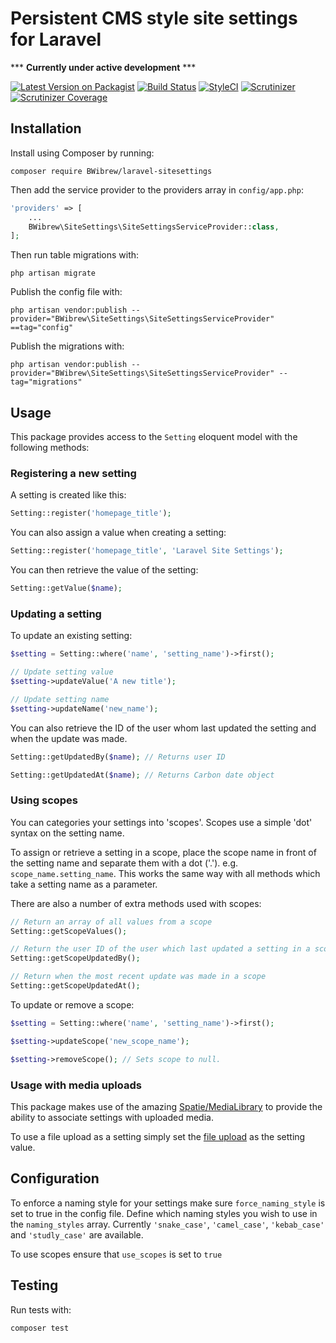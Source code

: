 # Persistent CMS style site settings for Laravel

*** **Currently under active development** ***

[![Latest Version on Packagist](https://img.shields.io/packagist/v/BWibrew/laravel-sitesettings.svg?style=flat-square)](https://packagist.org/packages/BWibrew/laravel-sitesettings)
[![Build Status](https://img.shields.io/travis/BWibrew/laravel-sitesettings.svg?branch=master&style=flat-square)](https://travis-ci.org/BWibrew/laravel-sitesettings)
[![StyleCI](https://styleci.io/repos/99725839/shield?branch=master)](https://styleci.io/repos/99725839)
[![Scrutinizer](https://img.shields.io/scrutinizer/g/BWibrew/laravel-sitesettings.svg?style=flat-square)](https://scrutinizer-ci.com/g/BWibrew/laravel-sitesettings)
[![Scrutinizer Coverage](https://img.shields.io/scrutinizer/coverage/g/BWibrew/laravel-sitesettings.svg?style=flat-square)](https://scrutinizer-ci.com/g/BWibrew/laravel-sitesettings)

## Installation
Install using Composer by running:
```
composer require BWibrew/laravel-sitesettings
```

Then add the service provider to the providers array in `config/app.php`:
```php
'providers' => [
    ...
    BWibrew\SiteSettings\SiteSettingsServiceProvider::class,
];
```

Then run table migrations with:
```
php artisan migrate
```

Publish the config file with:
```
php artisan vendor:publish --provider="BWibrew\SiteSettings\SiteSettingsServiceProvider" ==tag="config"
```

Publish the migrations with:
```
php artisan vendor:publish --provider="BWibrew\SiteSettings\SiteSettingsServiceProvider" --tag="migrations"
```

## Usage
This package provides access to the `Setting` eloquent model with the following methods:

### Registering a new setting
A setting is created like this:

```php
Setting::register('homepage_title');
```
    
You can also assign a value when creating a setting:

```php
Setting::register('homepage_title', 'Laravel Site Settings');
```

You can then retrieve the value of the setting:

```php
Setting::getValue($name);
```

### Updating a setting
To update an existing setting:

```php
$setting = Setting::where('name', 'setting_name')->first();

// Update setting value
$setting->updateValue('A new title');

// Update setting name
$setting->updateName('new_name');
```

You can also retrieve the ID of the user whom last updated the setting and when the update was made.

```php
Setting::getUpdatedBy($name); // Returns user ID

Setting::getUpdatedAt($name); // Returns Carbon date object
```

### Using scopes
You can categories your settings into 'scopes'. Scopes use a simple 'dot' syntax on the setting name.

To assign or retrieve a setting in a scope, place the scope name in front of the setting name and separate them with a dot ('.'). e.g. `scope_name.setting_name`.
This works the same way with all methods which take a setting name as a parameter.

There are also a number of extra methods used with scopes:

```php
// Return an array of all values from a scope
Setting::getScopeValues();

// Return the user ID of the user which last updated a setting in a scope
Setting::getScopeUpdatedBy();

// Return when the most recent update was made in a scope
Setting::getScopeUpdatedAt();
```

To update or remove a scope:
```php
$setting = Setting::where('name', 'setting_name')->first();

$setting->updateScope('new_scope_name');

$setting->removeScope(); // Sets scope to null.
```

### Usage with media uploads
This package makes use of the amazing [Spatie/MediaLibrary](https://github.com/spatie/laravel-medialibrary) to provide 
the ability to associate settings with uploaded media.  

To use a file upload as a setting simply set the [file upload](https://laravel.com/docs/5.4/requests#files) as the setting value.

## Configuration
To enforce a naming style for your settings make sure `force_naming_style` is set to true in the config file.
Define which naming styles you wish to use in the `naming_styles` array. 
Currently `'snake_case'`, `'camel_case'`, `'kebab_case'` and `'studly_case'` are available.

To use scopes ensure that `use_scopes` is set to `true`

## Testing
Run tests with:
```
composer test
```

